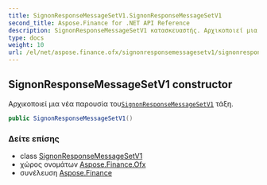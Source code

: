```yaml
---
title: SignonResponseMessageSetV1.SignonResponseMessageSetV1
second_title: Aspose.Finance for .NET API Reference
description: SignonResponseMessageSetV1 κατασκευαστής. Αρχικοποιεί μια νέα παρουσία τουSignonResponseMessageSetV1 τάξη.
type: docs
weight: 10
url: /el/net/aspose.finance.ofx/signonresponsemessagesetv1/signonresponsemessagesetv1/
---
```

## SignonResponseMessageSetV1 constructor

Αρχικοποιεί μια νέα παρουσία του[`SignonResponseMessageSetV1`](../) τάξη.

```csharp
public SignonResponseMessageSetV1()
```

### Δείτε επίσης

* class [SignonResponseMessageSetV1](../)
* χώρος ονομάτων [Aspose.Finance.Ofx](../../signonresponsemessagesetv1/)
* συνέλευση [Aspose.Finance](../../../)


